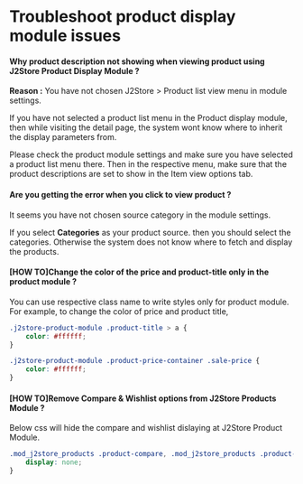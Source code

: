 # Troubleshoot product display module issues

#### Why product description not showing when viewing product using J2Store Product Display Module ?

**Reason :** You have not chosen J2Store > Product list view menu in module settings.

If you have not selected a product list menu in the Product display module, then while visiting the detail page, the system wont know where to inherit the display parameters from.

Please check the product module settings and make sure you have selected a product list menu there.
Then in the respective menu, make sure that the product descriptions are set to show in the Item view options tab.

#### Are you getting the error when you click to view product ?

It seems you have not chosen source category in the module settings.

If you select **Categories** as your product source. then you should select the categories. Otherwise the system does not know where to fetch and display the products.

#### [HOW TO]Change the color of the price and product-title only in the product module ?

You can use respective class name to write styles only for product module. For example, to change the color of price and product title,
```css
.j2store-product-module .product-title > a {
    color: #ffffff;
}

.j2store-product-module .product-price-container .sale-price {
    color: #ffffff;
}
```

#### [HOW TO]Remove Compare & Wishlist options from J2Store Products Module ? 

Below css will hide the compare and wishlist dislaying at J2Store Product Module.
```css
.mod_j2store_products .product-compare, .mod_j2store_products .product-wishlist {
    display: none;
}
```